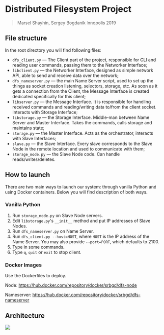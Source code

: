 # Distributed Filesystem Project
> Marsel Shayhin, Sergey Bogdanik
> Innopolis 2019

## File structure
In the root directory you will find following files:
- `dfs_client.py` — The Client part of the project, responsible for CLI and reading user commands, passing them to the Networker Interface;
- `libclient.py` — the Networker Interface, designed as simple network API, able to send and receive data over the network;
- `dfs_nameserver.py` — the main Name Server script, used to set up the things as socket creation listening, selectors, storage, etc. As soon as it gets a connection from the Client, the Message Interface is created dedicated specifically for this client;
- `libserver.py` — the Message Interface. It is responsible for handling received commands and reading/writing data to/from the client socket. Interacts with Storage Interface;
- `libstorage.py` — the Storage Interface. Middle-man between Name Server and Master Interface. Takes the commands, calls storage and maintains state;
- `storage.py` — the Master Interface. Acts as the orchestrator, interacts with Slave Interfaces;
- `slave.py` — the Slave Interface. Every slave corresponds to the Slave Node in the remote location and used to communicate with them;
- `storage_node.py` — the Slave Node code. Can handle reads/writes/deletes.

## How to launch
There are two main ways to launch our system: through vanilla Python and using Docker containers. Below you will find description of both ways.

### Vanilla Python
1. Run `storage_node.py` on Slave Node servers.
2. Edit `libstorage.py`'s `__init__` method and put IP addresses of Slave Nodes.
3. Run `dfs_nameserver.py` on Name Server.
4. Run `dfs_client.py --host=HOST`, where `HOST` is the IP address of the Name Server. You may also provide `--port=PORT`, which defaults to 2100.
5. Type in some commands.
6. Type `q`, `quit` or `exit` to stop client.

### Docker Images
Use the Dockerfiles to deploy.

Node: https://hub.docker.com/repository/docker/srbgd/dfs-node

Nameserver: https://hub.docker.com/repository/docker/srbgd/dfs-nameserver

## Architecture
![](https://i.imgur.com/fECFA3a.png)

